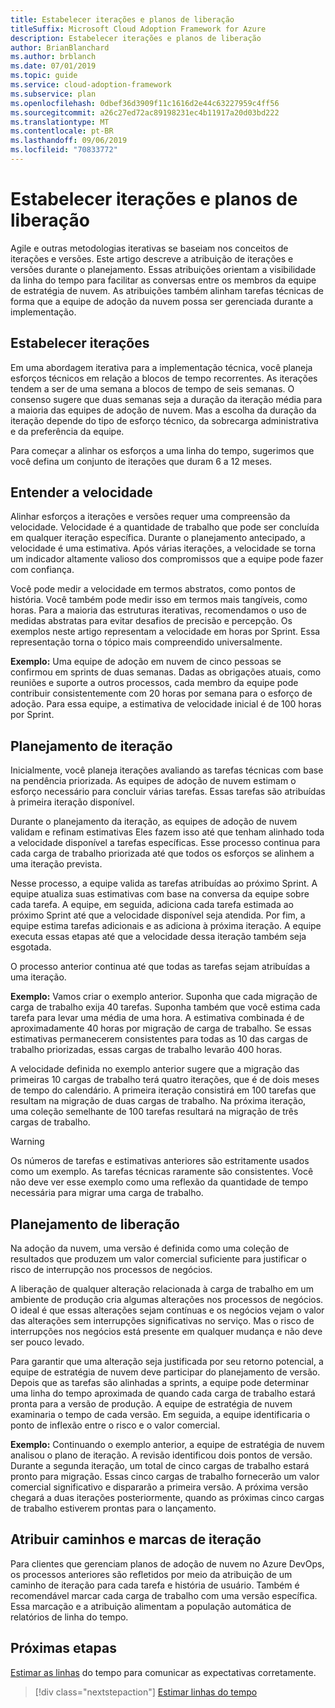 ```yaml
---
title: Estabelecer iterações e planos de liberação
titleSuffix: Microsoft Cloud Adoption Framework for Azure
description: Estabelecer iterações e planos de liberação
author: BrianBlanchard
ms.author: brblanch
ms.date: 07/01/2019
ms.topic: guide
ms.service: cloud-adoption-framework
ms.subservice: plan
ms.openlocfilehash: 0dbef36d3909f11c1616d2e44c63227959c4ff56
ms.sourcegitcommit: a26c27ed72ac89198231ec4b11917a20d03bd222
ms.translationtype: MT
ms.contentlocale: pt-BR
ms.lasthandoff: 09/06/2019
ms.locfileid: "70833772"
---
```

# <a name="establish-iterations-and-release-plans"></a>Estabelecer iterações e planos de liberação

Agile e outras metodologias iterativas se baseiam nos conceitos de iterações e versões. Este artigo descreve a atribuição de iterações e versões durante o planejamento. Essas atribuições orientam a visibilidade da linha do tempo para facilitar as conversas entre os membros da equipe de estratégia de nuvem. As atribuições também alinham tarefas técnicas de forma que a equipe de adoção da nuvem possa ser gerenciada durante a implementação.

## <a name="establish-iterations"></a>Estabelecer iterações

Em uma abordagem iterativa para a implementação técnica, você planeja esforços técnicos em relação a blocos de tempo recorrentes. As iterações tendem a ser de uma semana a blocos de tempo de seis semanas. O consenso sugere que duas semanas seja a duração da iteração média para a maioria das equipes de adoção de nuvem. Mas a escolha da duração da iteração depende do tipo de esforço técnico, da sobrecarga administrativa e da preferência da equipe.

Para começar a alinhar os esforços a uma linha do tempo, sugerimos que você defina um conjunto de iterações que duram 6 a 12 meses.

## <a name="understand-velocity"></a>Entender a velocidade

Alinhar esforços a iterações e versões requer uma compreensão da velocidade. Velocidade é a quantidade de trabalho que pode ser concluída em qualquer iteração específica. Durante o planejamento antecipado, a velocidade é uma estimativa. Após várias iterações, a velocidade se torna um indicador altamente valioso dos compromissos que a equipe pode fazer com confiança.

Você pode medir a velocidade em termos abstratos, como pontos de história. Você também pode medir isso em termos mais tangíveis, como horas. Para a maioria das estruturas iterativas, recomendamos o uso de medidas abstratas para evitar desafios de precisão e percepção. Os exemplos neste artigo representam a velocidade em horas por Sprint. Essa representação torna o tópico mais compreendido universalmente.

**Exemplo:** Uma equipe de adoção em nuvem de cinco pessoas se confirmou em sprints de duas semanas. Dadas as obrigações atuais, como reuniões e suporte a outros processos, cada membro da equipe pode contribuir consistentemente com 20 horas por semana para o esforço de adoção. Para essa equipe, a estimativa de velocidade inicial é de 100 horas por Sprint.

## <a name="iteration-planning"></a>Planejamento de iteração

Inicialmente, você planeja iterações avaliando as tarefas técnicas com base na pendência priorizada. As equipes de adoção de nuvem estimam o esforço necessário para concluir várias tarefas. Essas tarefas são atribuídas à primeira iteração disponível.

Durante o planejamento da iteração, as equipes de adoção de nuvem validam e refinam estimativas Eles fazem isso até que tenham alinhado toda a velocidade disponível a tarefas específicas. Esse processo continua para cada carga de trabalho priorizada até que todos os esforços se alinhem a uma iteração prevista.

Nesse processo, a equipe valida as tarefas atribuídas ao próximo Sprint. A equipe atualiza suas estimativas com base na conversa da equipe sobre cada tarefa. A equipe, em seguida, adiciona cada tarefa estimada ao próximo Sprint até que a velocidade disponível seja atendida. Por fim, a equipe estima tarefas adicionais e as adiciona à próxima iteração. A equipe executa essas etapas até que a velocidade dessa iteração também seja esgotada.

O processo anterior continua até que todas as tarefas sejam atribuídas a uma iteração.

**Exemplo:** Vamos criar o exemplo anterior. Suponha que cada migração de carga de trabalho exija 40 tarefas. Suponha também que você estima cada tarefa para levar uma média de uma hora. A estimativa combinada é de aproximadamente 40 horas por migração de carga de trabalho. Se essas estimativas permanecerem consistentes para todas as 10 das cargas de trabalho priorizadas, essas cargas de trabalho levarão 400 horas.

A velocidade definida no exemplo anterior sugere que a migração das primeiras 10 cargas de trabalho terá quatro iterações, que é de dois meses de tempo do calendário. A primeira iteração consistirá em 100 tarefas que resultam na migração de duas cargas de trabalho. Na próxima iteração, uma coleção semelhante de 100 tarefas resultará na migração de três cargas de trabalho.

> [!WARNING]
> Os números de tarefas e estimativas anteriores são estritamente usados como um exemplo. As tarefas técnicas raramente são consistentes. Você não deve ver esse exemplo como uma reflexão da quantidade de tempo necessária para migrar uma carga de trabalho.

## <a name="release-planning"></a>Planejamento de liberação

Na adoção da nuvem, uma versão é definida como uma coleção de resultados que produzem um valor comercial suficiente para justificar o risco de interrupção nos processos de negócios.

A liberação de qualquer alteração relacionada à carga de trabalho em um ambiente de produção cria algumas alterações nos processos de negócios. O ideal é que essas alterações sejam contínuas e os negócios vejam o valor das alterações sem interrupções significativas no serviço. Mas o risco de interrupções nos negócios está presente em qualquer mudança e não deve ser pouco levado.

Para garantir que uma alteração seja justificada por seu retorno potencial, a equipe de estratégia de nuvem deve participar do planejamento de versão. Depois que as tarefas são alinhadas a sprints, a equipe pode determinar uma linha do tempo aproximada de quando cada carga de trabalho estará pronta para a versão de produção. A equipe de estratégia de nuvem examinaria o tempo de cada versão. Em seguida, a equipe identificaria o ponto de inflexão entre o risco e o valor comercial.

**Exemplo:** Continuando o exemplo anterior, a equipe de estratégia de nuvem analisou o plano de iteração. A revisão identificou dois pontos de versão. Durante a segunda iteração, um total de cinco cargas de trabalho estará pronto para migração. Essas cinco cargas de trabalho fornecerão um valor comercial significativo e dispararão a primeira versão. A próxima versão chegará a duas iterações posteriormente, quando as próximas cinco cargas de trabalho estiverem prontas para o lançamento.

## <a name="assign-iteration-paths-and-tags"></a>Atribuir caminhos e marcas de iteração

Para clientes que gerenciam planos de adoção de nuvem no Azure DevOps, os processos anteriores são refletidos por meio da atribuição de um caminho de iteração para cada tarefa e história de usuário. Também é recomendável marcar cada carga de trabalho com uma versão específica. Essa marcação e a atribuição alimentam a população automática de relatórios de linha do tempo.

## <a name="next-steps"></a>Próximas etapas

[Estimar as linhas](./timelines.md) do tempo para comunicar as expectativas corretamente.

> [!div class="nextstepaction"]
> [Estimar linhas do tempo](./timelines.md)
